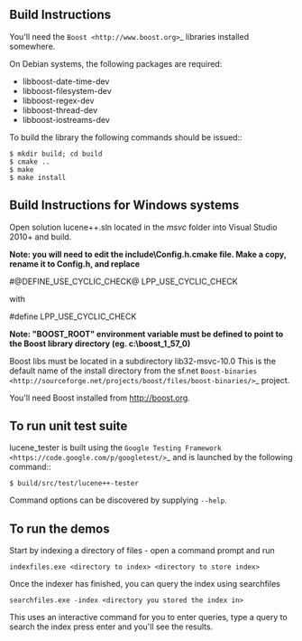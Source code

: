 Build Instructions
------------------

You'll need the `Boost <http://www.boost.org>`_ libraries installed somewhere.

On Debian systems, the following packages are required:

- libboost-date-time-dev
- libboost-filesystem-dev
- libboost-regex-dev
- libboost-thread-dev
- libboost-iostreams-dev

To build the library the following commands should be issued::

    $ mkdir build; cd build
    $ cmake ..
    $ make
    $ make install


Build Instructions for Windows systems
--------------------------------------

Open solution lucene++.sln located in the *msvc* folder into Visual Studio 2010+ and build.

**Note: you will need to edit the include\\Config.h.cmake file. Make a copy, rename it to Config.h, and replace**

  #@DEFINE_USE_CYCLIC_CHECK@ LPP_USE_CYCLIC_CHECK

with

  #define LPP_USE_CYCLIC_CHECK

**Note: "BOOST_ROOT" environment variable must be defined to point to the Boost library directory (eg. c:\\boost_1_57_0)**

Boost libs must be located in a subdirectory lib32-msvc-10.0 
This is the default name of the install directory from the sf.net  `Boost-binaries <http://sourceforge.net/projects/boost/files/boost-binaries/>`_ project.

You'll need Boost installed from http://boost.org.



To run unit test suite
----------------------

lucene_tester is built using the `Google Testing Framework <https://code.google.com/p/googletest/>`_ and is launched by the following command::

    $ build/src/test/lucene++-tester

Command options can be discovered by supplying `--help`.




To run the demos
----------------

Start by indexing a directory of files - open a command prompt and run

    indexfiles.exe <directory to index> <directory to store index>
	
Once the indexer has finished, you can query the index using searchfiles

    searchfiles.exe -index <directory you stored the index in>

This uses an interactive command for you to enter queries, type a query to search the index press enter and you'll see the results.